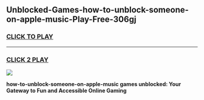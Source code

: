 
## Unblocked-Games-how-to-unblock-someone-on-apple-music-Play-Free-306gj
<h3>
<a href="https://premium76.site?title=how-to-unblock-someone-on-apple-music&ref=23A">CLICK TO PLAY</a></h3>
<hr>

<h3>
<a href="https://premium76.site?title=how-to-unblock-someone-on-apple-music&ref=23A">CLICK 2 PLAY</a>
  
</h3>

<a href="https://premium76.site?title=how-to-unblock-someone-on-apple-music&ref=23A"><img src="https://clearcache.store/games.png"></a>


**how-to-unblock-someone-on-apple-music games unblocked: Your Gateway to Fun and Accessible Online Gaming**
